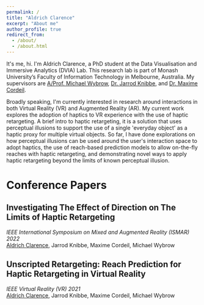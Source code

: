 ```yaml
---
permalink: /
title: "Aldrich Clarence"
excerpt: "About me"
author_profile: true
redirect_from: 
  - /about/
  - /about.html
---
```


It's me, hi. I'm Aldrich Clarence, a PhD student at the Data Visualisation and Immersive Analytics (DVIA) Lab. This research lab is part of Monash University’s Faculty of Information Technology in Melbourne, Australia. My supervisors are [A/Prof. Michael Wybrow](https://users.monash.edu/~mwybrow/), [Dr. Jarrod Knibbe](https://www.jarrodknibbe.info), and [Dr. Maxime Cordeil](https://sites.google.com/view/cordeil/home).

Broadly speaking, I'm currently interested in research around interactions in both Virtual Reality (VR) and Augmented Reality (AR). My current work explores the adoption of haptics to VR experience with the use of haptic retargeting. A
brief intro to haptic retargeting, it is a solution that uses perceptual illusions to support the use of a single 'everyday object' as a haptic proxy for multiple virtual objects. So far, I have done explorations on how perceptual illusions can be used around the user's interaction space to adopt haptics, the use of reach-based prediction models to allow on-the-fly reaches with haptic retargeting, and demonstrating novel ways to apply haptic retargeting beyond the limits of known perceptual illusion.

Conference Papers
======


**Investigating The Effect of Direction on The Limits of Haptic Retargeting**
------
*IEEE International Symposium on Mixed and Augmented Reality (ISMAR) 2022* <br/>
<u>Aldrich Clarence</u>, Jarrod Knibbe, Maxime Cordeil, Michael Wybrow


**Unscripted Retargeting: Reach Prediction for Haptic Retargeting in Virtual Reality**
------
*IEEE Virtual Reality (VR) 2021* <br/>
<u>Aldrich Clarence</u>, Jarrod Knibbe, Maxime Cordeil, Michael Wybrow
